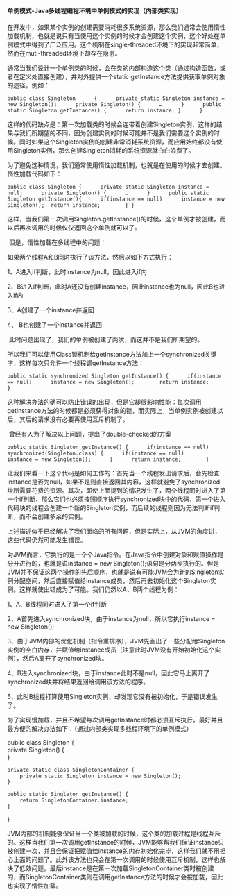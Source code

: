 #### 单例模式-Java多线程编程环境中单例模式的实现（内部类实现）

​        在开发中，如果某个实例的创建需要消耗很多系统资源，那么我们通常会使用惰性加载机制，也就是说只有当使用这个实例的时候才会创建这个实例，这个好处在单例模式中得到了广泛应用。这个机制在single-threaded环境下的实现非常简单，然而在muti-threaded环境下却存在隐患。	

​		通常当我们设计一个单例类的时候，会在类的内部构造这个类（通过构造函数，或者在定义处直接创建），并对外提供一个static getInstance方法提供获取单例对象的途径。例如：

`public class Singleton     
{     
    private static Singleton instance = new Singleton();     
    private Singleton() {     
        …     
    }     
    public static Singleton getInstance() {     
        return instance;
    }     
}`

​		这样的代码缺点是：第一次加载类的时候会连带着创建Singleton实例，这样的结果与我们所期望的不同，因为创建实例的时候可能并不是我们需要这个实例的时候。同时如果这个Singleton实例的创建非常消耗系统资源，而应用始终都没有使用Singleton实例，那么创建Singleton消耗的系统资源就白白浪费了。

​		为了避免这种情况，我们通常使用惰性加载机制，也就是在使用的时候才去创建。惰性加载代码如下：

`public class Singleton {     
    private static Singleton instance = null;     
    private Singleton() {     
        …     
    }     
    public static Singleton getInstance(){     
        if(instance == null)     
            instance = new Singleton(); 
        return instance;       
    }
}`

​		这样，当我们第一次调用Singleton.getInstance()的时候，这个单例才被创建，而以后再次调用的时候仅仅返回这个单例就可以了。

​		但是，惰性加载在多线程中的问题：

如果两个线程A和B同时执行了该方法，然后以如下方式执行：

1、A进入if判断，此时instance为null，因此进入if内

2、B进入if判断，此时A还没有创建instance，因此instance也为null，因此B也进入if内

3、A创建了一个instance并返回

4、 B也创建了一个instance并返回

​		此时问题出现了，我们的单例被创建了两次，而这并不是我们所期望的。

​		所以我们可以使用Class锁机制给getInstance方法加上一个synchronized关键字，这样每次只允许一个线程调getInstance方法：

`public static synchronized Singleton getInstance() {     
    if(instance == null)     
        instance = new Singleton();       
    return instance;       
}`

​		这种解决办法的确可以防止错误的出现，但是它却很影响性能：每次调用getInstance方法的时候都是必须获得对象的锁，而实际上，当单例实例被创建以后，其后的请求没有必要再使用互斥机制了。

​		曾经有人为了解决以上问题，提出了double-checked的方案

`public static Singleton getInstance() {     
    if(instance == null)     
        synchronized(Singleton.class) {     
            if(instance == null)     
                instance = new Singleton();     
        }     
    return instance;       
}`

​		让我们来看一下这个代码是如何工作的：首先当一个线程发出请求后，会先检查instance是否为null，如果不是则直接返回其内容，这样就避免了synchronized块所需要花费的资源。其次，即使上面提到的情况发生了，两个线程同时进入了第一个if判断，那么它们也必须按照顺序执行synchronized块中的代码，第一个进入代码块的线程会创建一个新的Singleton实例，而后续的线程则因为无法判断if判断，而不会创建多余的实例。

​		上述描述似乎已经解决了我们面临的所有问题，但是实际上，从JVM的角度讲，这些代码仍然可能发生错误。

​		对JVM而言，它执行的是一个个Java指令。在Java指令中创建对象和赋值操作是分开进行的，也就是说instance = new Singleton();语句是分两步执行的。但是JVM并不保证这两个操作的先后顺序，也就是说有可能JVM会为新的Singleton实例分配空间，然后直接赋值给instance成员，然后再去初始化这个Singleton实例。这样就使出错成为了可能。我们仍然以A、B两个线程为例：

1、A、B线程同时进入了第一个if判断

2、A首先进入synchronized块，由于instance为null，所以它执行instance = new Singleton();

3、由于JVM内部的优化机制（指令重排序），JVM先画出了一些分配给Singleton实例的空白内存，并赋值给instance成员（注意此时JVM没有开始初始化这个实例），然后A离开了synchronized块。

4、B进入synchronized块，由于instance此时不是null，因此它马上离开了synchronized块并将结果返回给调用该方法的程序。

5、此时B线程打算使用Singleton实例，却发现它没有被初始化，于是错误发生了。

​		为了实现慢加载，并且不希望每次调用getInstance时都必须互斥执行，最好并且最方便的解决办法如下：（通过内部类实现多线程环境下的单例模式）

public class Singleton {     
    private Singleton() {      
    }

	private static class SingletonContainer {     
		private static Singleton instance = new Singleton();     
	}
	
	public static Singleton getInstance() {     
		return SingletonContainer.instance;     
	}
}

​		JVM内部的机制能够保证当一个类被加载的时候，这个类的加载过程是线程互斥的。这样当我们第一次调用getInstance的时候，JVM能够帮我们保证instance只被创建一次，并且会保证把赋值给instance的内存初始化完毕，这样我们就不用担心上面的问题了。此外该方法也只会在第一次调用的时候使用互斥机制，这样也解决了低效问题。最后instance是在第一次加载SingletonContainer类时被创建的，而SingletonContainer类则在调用getInstance方法的时候才会被加载，因此也实现了惰性加载。



